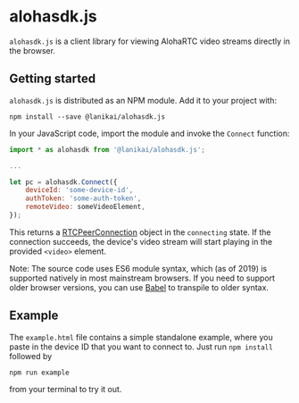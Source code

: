 # alohasdk.js

`alohasdk.js` is a client library for viewing AlohaRTC video streams directly in
the browser.


## Getting started

`alohasdk.js` is distributed as an NPM module. Add it to your project with:
```console
npm install --save @lanikai/alohasdk.js
```

In your JavaScript code, import the module and invoke the `Connect` function:
```javascript
import * as alohasdk from '@lanikai/alohasdk.js';

...

let pc = alohasdk.Connect({
    deviceId: 'some-device-id',
    authToken: 'some-auth-token',
    remoteVideo: someVideoElement,
});
```
This returns a
[RTCPeerConnection](https://developer.mozilla.org/en-US/docs/Web/API/RTCPeerConnection)
object in the `connecting` state. If the connection succeeds, the device's video
stream will start playing in the provided `<video>` element.

Note: The source code uses ES6 module syntax, which (as of 2019) is supported
natively in most mainstream browsers. If you need to support older browser
versions, you can use [Babel](https://babeljs.io/) to transpile to older syntax.


## Example

The `example.html` file contains a simple standalone example, where you paste in
the device ID that you want to connect to. Just run `npm install` followed by
```console
npm run example
```
from your terminal to try it out.
